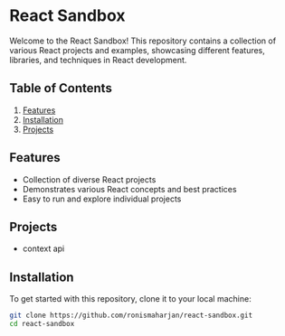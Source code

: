# React Sandbox

Welcome to the React Sandbox! This repository contains a collection of various React projects and examples, showcasing different features, libraries, and techniques in React development.

## Table of Contents

1. [Features](#features)
2. [Installation](#installation)
3. [Projects](#projects)


## Features

- Collection of diverse React projects
- Demonstrates various React concepts and best practices
- Easy to run and explore individual projects

## Projects
- context api

## Installation

To get started with this repository, clone it to your local machine:

```bash
git clone https://github.com/ronismaharjan/react-sandbox.git
cd react-sandbox
```
